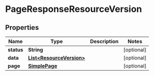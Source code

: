 

# PageResponseResourceVersion


## Properties

| Name | Type | Description | Notes |
|------------ | ------------- | ------------- | -------------|
|**status** | **String** |  |  [optional] |
|**data** | [**List&lt;ResourceVersion&gt;**](ResourceVersion.md) |  |  [optional] |
|**page** | [**SimplePage**](SimplePage.md) |  |  [optional] |



